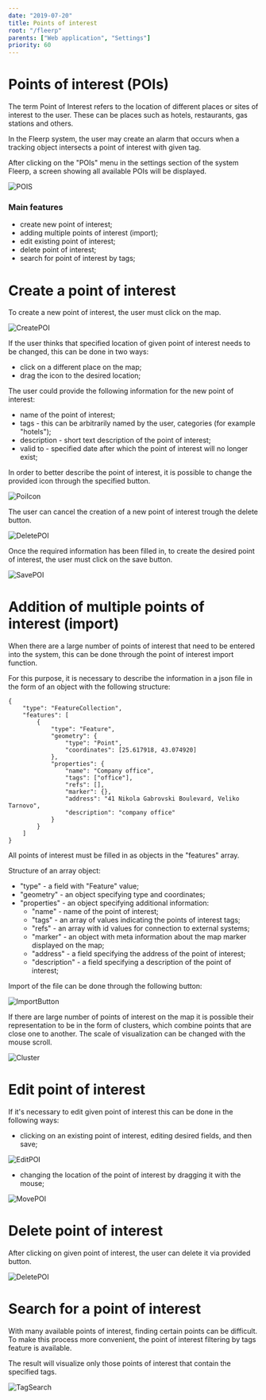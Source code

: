 ```yaml
---
date: "2019-07-20"
title: Points of interest
root: "/fleerp"
parents: ["Web application", "Settings"]
priority: 60
---
```


# Points of interest (POIs)

The term Point of Interest refers to the location of different places or sites of interest to the user. These can be places such as hotels, restaurants, gas stations and others.

In the Fleerp system, the user may create an alarm that occurs when a tracking object intersects a point of interest with given tag.

After clicking on the "POIs" menu in the settings section of the system Fleerp, a screen showing all available POIs will be displayed.

![POIS](./images/pois-en.png)

### Main features

- create new point of interest;
- adding multiple points of interest (import);
- edit existing point of interest;
- delete point of interest;
- search for point of interest by tags;

# Create a point of interest

To create a new point of interest, the user must click on the map.

![CreatePOI](./images/create-poi-en.png)

If the user thinks that specified location of given point of interest needs to be changed, this can be done in two ways:
- click on a different place on the map;
- drag the icon to the desired location;

The user could provide the following information for the new point of interest:
- name of the point of interest;
- tags - this can be arbitrarily named by the user, categories (for example "hotels");
- description - short text description of the point of interest;
- valid to - specified date after which the point of interest will no longer exist;

In order to better describe the point of interest, it is possible to change the provided icon through the specified button.

![PoiIcon](./images/poi-icon-en.png)

The user can cancel the creation of a new point of interest trough the delete button.

![DeletePOI](./images/poi-delete-en.png)

Once the required information has been filled in, to create the desired point of interest, the user must click on the save button.

![SavePOI](./images/save-poi-en.png)

# Addition of multiple points of interest (import)

When there are a large number of points of interest that need to be entered into the system, this can be done through the point of interest import function.

For this purpose, it is necessary to describe the information in a json file in the form of an object with the following structure:

```
{
    "type": "FeatureCollection",
    "features": [
        {
            "type": "Feature",
            "geometry": {
                "type": "Point",
                "coordinates": [25.617918, 43.074920]
            },
            "properties": {
                "name": "Company office",
                "tags": ["office"],
                "refs": [],
                "marker": {},
                "address": "41 Nikola Gabrovski Boulevard, Veliko Tarnovo",
                "description": "company office"
            }
        }
    ]
}
```

All points of interest must be filled in as objects in the "features" array.

Structure of an array object: 
- "type" - a field with "Feature" value;
- "geometry" - an object specifying type and coordinates;
- "properties" - an object specifying additional information: 
  - "name" - name of the point of interest;
  - "tags" - an array of values indicating the points of interest tags;
  - "refs" -  an array with id values for connection to external systems;
  - "marker" - an object with meta information about the map marker displayed on the map;
  - "address" - a field specifying the address of the point of interest;
  - "description" - a field specifying a description of the point of interest;
  
Import of the file can be done through the following button:

![ImportButton](./images/import-button-en.png)

If there are large number of points of interest on the map it is possible their representation to be in the form of clusters,
which combine points that are close one to another. The scale of visualization can be changed with the mouse scroll.

![Cluster](./images/poi-clustering-en.png)

# Edit point of interest

If it's necessary to edit given point of interest this can be done in the following ways:

- clicking on an existing point of interest, editing desired fields, and then save;

![EditPOI](./images/edit-poi-en.png)

- changing the location of the point of interest by dragging it with the mouse;

![MovePOI](./images/move-poi-en.gif)

# Delete point of interest

After clicking on given point of interest, the user can delete it via provided button.

![DeletePOI](./images/delete-poi-en.png)

# Search for a point of interest

With many available points of interest, finding certain points can be difficult.
To make this process more convenient, the point of interest filtering by tags feature is available.

The result will visualize only those points of interest that contain the specified tags.

![TagSearch](./images/tag-search-en.png)
